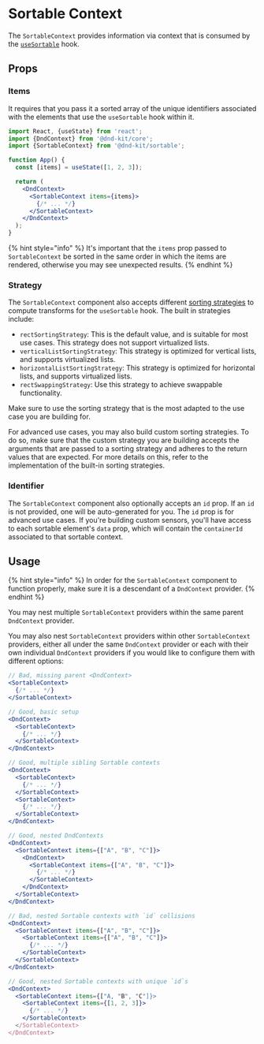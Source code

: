 # Sortable Context

The `SortableContext` provides information via context that is consumed by the [`useSortable`](usesortable.md) hook.

## Props

### Items

It requires that you pass it a sorted array of the unique identifiers associated with the elements that use the `useSortable` hook within it.

```jsx
import React, {useState} from 'react';
import {DndContext} from '@dnd-kit/core';
import {SortableContext} from '@dnd-kit/sortable';

function App() {
  const [items] = useState([1, 2, 3]);

  return (
    <DndContext>
      <SortableContext items={items}>
        {/* ... */}
      </SortableContext>
    </DndContext>
  );
}
```

{% hint style="info" %}
It's important that the `items` prop passed to `SortableContext` be sorted in the same order in which the items are rendered, otherwise you may see unexpected results.
{% endhint %}

### Strategy

The `SortableContext` component also accepts different [sorting strategies](./#sorting-strategies) to compute transforms for the `useSortable` hook. The built in strategies include:

* `rectSortingStrategy`:  This is the default value, and is suitable for most use cases. This strategy does not support virtualized lists.
* `verticalListSortingStrategy`: This strategy is optimized for vertical lists, and supports virtualized lists.
* `horizontalListSortingStrategy`: This strategy is optimized for horizontal lists, and supports virtualized lists.
* `rectSwappingStrategy`: Use this strategy to achieve swappable functionality.

Make sure to use the sorting strategy that is the most adapted to the use case you are building for.&#x20;

For advanced use cases, you may also build custom sorting strategies. To do so, make sure that the custom strategy you are building accepts the arguments that are passed to a sorting strategy and adheres to the return values that are expected. For more details on this, refer to the implementation of the built-in sorting strategies.

### Identifier

The `SortableContext` component also optionally accepts an `id` prop. If an `id` is not provided, one will be auto-generated for you. The `id` prop is for advanced use cases. If you're building custom sensors, you'll have access to each sortable element's `data` prop, which will contain the `containerId` associated to that sortable context.

## Usage

{% hint style="info" %}
In order for the `SortableContext` component to function properly, make sure it is a descendant of a `DndContext` provider.&#x20;
{% endhint %}

You may nest multiple `SortableContext` providers within the same parent `DndContext` provider.

You may also nest `SortableContext` providers within other `SortableContext` providers, either all under the same `DndContext` provider or each with their own individual `DndContext` providers if you would like to configure them with different options:

```jsx
// Bad, missing parent <DndContext>
<SortableContext>
  {/* ... */}
</SortableContext>

// Good, basic setup
<DndContext>
  <SortableContext>
    {/* ... */}
  </SortableContext>
</DndContext>

// Good, multiple sibling Sortable contexts
<DndContext>
  <SortableContext>
    {/* ... */}
  </SortableContext>
  <SortableContext>
    {/* ... */}
  </SortableContext>
</DndContext>

// Good, nested DndContexts
<DndContext>
  <SortableContext items={["A", "B", "C"]}>
    <DndContext>
      <SortableContext items={["A", "B", "C"]}>
        {/* ... */}
      </SortableContext>
    </DndContext>
  </SortableContext>
</DndContext>

// Bad, nested Sortable contexts with `id` collisions
<DndContext>
  <SortableContext items={["A", "B", "C"]}>
    <SortableContext items={["A", "B", "C"]}>
      {/* ... */}
    </SortableContext>
  </SortableContext>
</DndContext>

// Good, nested Sortable contexts with unique `id`s
<DndContext>
  <SortableContext items={["A, "B", "C"]}>
    <SortableContext items={[1, 2, 3]}>
      {/* ... */}
    </SortableContext>
  </SortableContext>
</DndContext>

```

##
